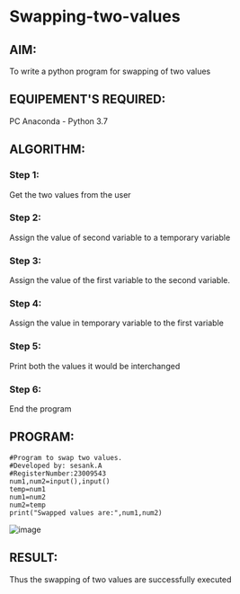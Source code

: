 # Swapping-two-values
## AIM:
To write a python program for swapping of two values
## EQUIPEMENT'S REQUIRED: 
PC
Anaconda - Python 3.7
## ALGORITHM: 
### Step 1:
Get the two values from the user
### Step 2: 
Assign the value of second variable to a temporary variable 
### Step 3: 
Assign the value of the first variable to the second variable.
### Step 4:  
Assign the value in temporary variable to the first variable
### Step 5: 
Print both the values it would be interchanged
### Step 6: 
End the program
## PROGRAM:
```
#Program to swap two values.
#Developed by: sesank.A
#RegisterNumber:23009543
num1,num2=input(),input()
temp=num1
num1=num2
num2=temp
print("Swapped values are:",num1,num2)
```
![image](https://github.com/ALLAMSESANK/Swapping-two-values/assets/147120920/4d14ce3c-b8c6-4640-9fdb-0eabbb720258)



## RESULT:
Thus the swapping of two values are successfully executed



